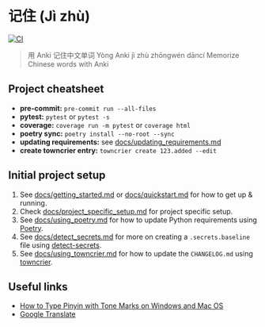 # 记住 (Jì zhù)

[![CI](https://github.com/CoefficientSystems/jizhu/actions/workflows/main.yaml/badge.svg)](https://github.com/CoefficientSystems/jizhu/actions/workflows/main.yaml)

> 用 Anki 记住中文单词
> Yòng Anki jì zhù zhōngwén dāncí
> Memorize Chinese words with Anki

## Project cheatsheet

  - **pre-commit:** `pre-commit run --all-files`
  - **pytest:** `pytest` or `pytest -s`
  - **coverage:** `coverage run -m pytest` or `coverage html`
  - **poetry sync:** `poetry install --no-root --sync`
  - **updating requirements:** see [docs/updating_requirements.md](docs/updating_requirements.md)
  - **create towncrier entry:** `towncrier create 123.added --edit`


## Initial project setup

1. See [docs/getting_started.md](docs/getting_started.md) or [docs/quickstart.md](docs/quickstart.md)
   for how to get up & running.
2. Check [docs/project_specific_setup.md](docs/project_specific_setup.md) for project specific setup.
3. See [docs/using_poetry.md](docs/using_poetry.md) for how to update Python requirements using
   [Poetry](https://python-poetry.org/).
4. See [docs/detect_secrets.md](docs/detect_secrets.md) for more on creating a `.secrets.baseline`
   file using [detect-secrets](https://github.com/Yelp/detect-secrets).
5. See [docs/using_towncrier.md](docs/using_towncrier.md) for how to update the `CHANGELOG.md`
   using [towncrier](https://github.com/twisted/towncrier).


## Useful links

- [How to Type Pinyin with Tone Marks on Windows and Mac OS](https://yoyochinese.com/blog/how-to-type-pinyin-mandarin-chinese-tone-marks-windows-mac-os)
- [Google Translate](https://translate.google.com/?sl=zh-CN&tl=en)
